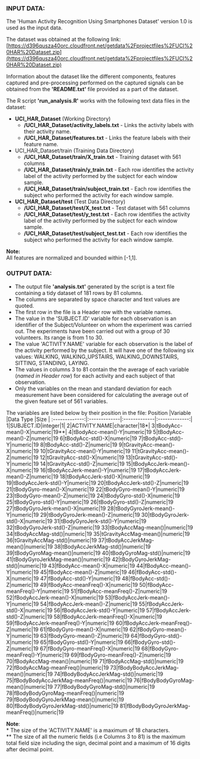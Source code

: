 ### INPUT DATA:
The 'Human Activity Recognition Using Smartphones Dataset' version 1.0 is used as the input data.

The dataset was obtained at the following link:
[https://d396qusza40orc.cloudfront.net/getdata%2Fprojectfiles%2FUCI%20HAR%20Dataset.zip](https://d396qusza40orc.cloudfront.net/getdata%2Fprojectfiles%2FUCI%20HAR%20Dataset.zip)

Information about the dataset like the different components, features captured and pre-processing performed on the captured signals can be obtained from the **'README.txt'** file provided as a part of the dataset.

The R script **'run_analysis.R'** works with the following text data files in the dataset:  
* **UCI_HAR_Dataset** (Working Directory)
	+ **/UCI_HAR_Dataset/activity_labels.txt** - Links the activity labels with their activity name.
	+ **/UCI_HAR_Dataset/features.txt** - Links the feature labels with their feature name.
* UCI_HAR_Dataset/train (Training Data Directory)
	+ **/UCI_HAR_Dataset/train/X_train.txt** - Training dataset with 561 columns
	+ **/UCI_HAR_Dataset/train/y_train.txt** - Each row identifies the activity label of the activity performed by the subject for each window sample.
	+ **/UCI_HAR_Dataset/train/subject_train.txt** - Each row identifies the subject who performed the activity for each window sample.
* **UCI_HAR_Dataset/test** (Test Data Directory)
	+ **/UCI_HAR_Dataset/test/X_test.txt** - Test dataset with 561 columns
	+ **/UCI_HAR_Dataset/test/y_test.txt** - Each row identifies the activity label of the activity performed by the subject for each window sample.
	+ **/UCI_HAR_Dataset/test/subject_test.txt** - Each row identifies the subject who performed the activity for each window sample.

**Note:**  
All features are normalized and bounded within [-1,1].  

### OUTPUT DATA:
* The output file **'analysis.txt'** generated by the script  is a text file containing a tidy dataset of 181 rows by 81 columns.
* The columns are separated by space character and text values are quoted.
* The first row in the file is a Header row with the variable names.
* The value in the 'SUBJECT.ID' variable for each observation is an identifier of the Subject/Volunteer on whom the experiment was carried out. The experiments have been carried out with a group of 30 volunteers. Its range is from 1 to 30.
* The value 'ACTIVITY.NAME' variable  for each observation is the label of the activity performed by the subject. It will have one of the following six values: WALKING, WALKING_UPSTAIRS, WALKING_DOWNSTAIRS, SITTING, STANDING, LAYING.
* The values in columns 3 to 81 contain the the average of each variable (*named in Header row*) for each activity and each subject of that observation.
* Only the variables on the mean and standard deviation for each measurement have been considered for calculating the average out of the given feature set of 561  variables.

The variables are listed below by their position in the file:
Position     |Variable     |Data Type    |Size         |
:-------------:|:-------------|:-------------|:-------------:|
1|SUBJECT.ID|integer|1|
2|ACTIVITY.NAME|character|18*|
3|tBodyAcc-mean()-X|numeric|19**|
4|tBodyAcc-mean()-Y|numeric|19
5|tBodyAcc-mean()-Z|numeric|19
6|tBodyAcc-std()-X|numeric|19
7|tBodyAcc-std()-Y|numeric|19
8|tBodyAcc-std()-Z|numeric|19
9|tGravityAcc-mean()-X|numeric|19
10|tGravityAcc-mean()-Y|numeric|19
11|tGravityAcc-mean()-Z|numeric|19
12|tGravityAcc-std()-X|numeric|19
13|tGravityAcc-std()-Y|numeric|19
14|tGravityAcc-std()-Z|numeric|19
15|tBodyAccJerk-mean()-X|numeric|19
16|tBodyAccJerk-mean()-Y|numeric|19
17|tBodyAccJerk-mean()-Z|numeric|19
18|tBodyAccJerk-std()-X|numeric|19
19|tBodyAccJerk-std()-Y|numeric|19
20|tBodyAccJerk-std()-Z|numeric|19
21|tBodyGyro-mean()-X|numeric|19
22|tBodyGyro-mean()-Y|numeric|19
23|tBodyGyro-mean()-Z|numeric|19
24|tBodyGyro-std()-X|numeric|19
25|tBodyGyro-std()-Y|numeric|19
26|tBodyGyro-std()-Z|numeric|19
27|tBodyGyroJerk-mean()-X|numeric|19
28|tBodyGyroJerk-mean()-Y|numeric|19
29|tBodyGyroJerk-mean()-Z|numeric|19
30|tBodyGyroJerk-std()-X|numeric|19
31|tBodyGyroJerk-std()-Y|numeric|19
32|tBodyGyroJerk-std()-Z|numeric|19
33|tBodyAccMag-mean()|numeric|19
34|tBodyAccMag-std()|numeric|19
35|tGravityAccMag-mean()|numeric|19
36|tGravityAccMag-std()|numeric|19
37|tBodyAccJerkMag-mean()|numeric|19
38|tBodyAccJerkMag-std()|numeric|19
39|tBodyGyroMag-mean()|numeric|19
40|tBodyGyroMag-std()|numeric|19
41|tBodyGyroJerkMag-mean()|numeric|19
42|tBodyGyroJerkMag-std()|numeric|19
43|fBodyAcc-mean()-X|numeric|19
44|fBodyAcc-mean()-Y|numeric|19
45|fBodyAcc-mean()-Z|numeric|19
46|fBodyAcc-std()-X|numeric|19
47|fBodyAcc-std()-Y|numeric|19
48|fBodyAcc-std()-Z|numeric|19
49|fBodyAcc-meanFreq()-X|numeric|19
50|fBodyAcc-meanFreq()-Y|numeric|19
51|fBodyAcc-meanFreq()-Z|numeric|19
52|fBodyAccJerk-mean()-X|numeric|19
53|fBodyAccJerk-mean()-Y|numeric|19
54|fBodyAccJerk-mean()-Z|numeric|19
55|fBodyAccJerk-std()-X|numeric|19
56|fBodyAccJerk-std()-Y|numeric|19
57|fBodyAccJerk-std()-Z|numeric|19
58|fBodyAccJerk-meanFreq()-X|numeric|19
59|fBodyAccJerk-meanFreq()-Y|numeric|19
60|fBodyAccJerk-meanFreq()-Z|numeric|19
61|fBodyGyro-mean()-X|numeric|19
62|fBodyGyro-mean()-Y|numeric|19
63|fBodyGyro-mean()-Z|numeric|19
64|fBodyGyro-std()-X|numeric|19
65|fBodyGyro-std()-Y|numeric|19
66|fBodyGyro-std()-Z|numeric|19
67|fBodyGyro-meanFreq()-X|numeric|19
68|fBodyGyro-meanFreq()-Y|numeric|19
69|fBodyGyro-meanFreq()-Z|numeric|19
70|fBodyAccMag-mean()|numeric|19
71|fBodyAccMag-std()|numeric|19
72|fBodyAccMag-meanFreq()|numeric|19
73|fBodyBodyAccJerkMag-mean()|numeric|19
74|fBodyBodyAccJerkMag-std()|numeric|19
75|fBodyBodyAccJerkMag-meanFreq()|numeric|19
76|fBodyBodyGyroMag-mean()|numeric|19
77|fBodyBodyGyroMag-std()|numeric|19
78|fBodyBodyGyroMag-meanFreq()|numeric|19
79|fBodyBodyGyroJerkMag-mean()|numeric|19
80|fBodyBodyGyroJerkMag-std()|numeric|19
81|fBodyBodyGyroJerkMag-meanFreq()|numeric|19

**Note**:  
\* The size of the 'ACTIVITY.NAME' is a maximum of 18 characters.  
\** The size of all the numeric fields (i.e Columns 3 to 81) is the maximum total field size including the sign, decimal point and a maximum of 16 digits after decimal point.